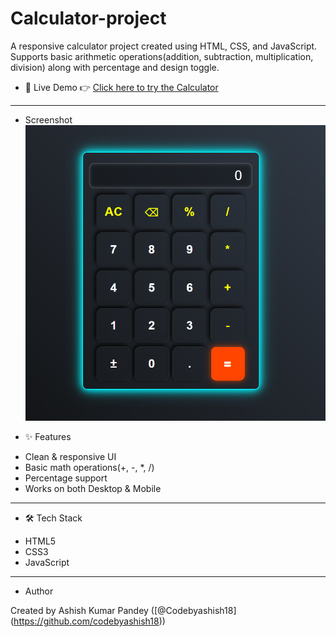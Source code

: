 # Calculator-project  
A responsive calculator project created using HTML, CSS, and JavaScript. Supports basic arithmetic operations(addition, subtraction, multiplication, division) along with percentage and design toggle.


* 🚀 Live Demo
👉 [Click here to try the Calculator](https://codebyashish18.github.io/Calculator-project/)

---

* Screenshot 
![Calculator Image](./screenshot.png)

* ✨ Features
- Clean & responsive UI
- Basic math operations(+, -, *, /)
- Percentage support
- Works on both Desktop & Mobile

---

* 🛠 Tech Stack
- HTML5  
- CSS3  
- JavaScript  

---

* Author

Created by Ashish Kumar Pandey 
([@Codebyashish18] (https://github.com/codebyashish18))
